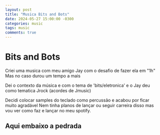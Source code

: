 ```yaml
---
layout: post
title: "Musica Bits and Bots"
date: 2024-05-27 15:00:00 -0300
categories: music
tags: music
comments: true
---
```



# Bits and Bots

Criei uma musica com meu amigo Jay com o desafio de fazer ela em "1h"
Mas no caso durou um tempo a mais 

Dei o contexto da música e com o tema de 'bits/eletronica' 
e o Jay deu como tematica Jrock (acordes de Jmusic)

Decidi colocar samples do teclado como percussão e acabou por ficar muito agradável
Nem tinha planos de lançar ou seguir carreira disso mas vou ver como faz e lançar no meu spotify.

## Aqui embaixo a pedrada
<!-- <iframe style="border-radius:12px" src="https://open.spotify.com/embed/track/7qEKqBCD2vE5vIBsrUitpD?utm_source=generator&theme=0" width="100%" height="152" frameBorder="0" allowfullscreen="" allow="autoplay; clipboard-write; encrypted-media; fullscreen; picture-in-picture" loading="lazy"></iframe> -->


<!-- ![banana gigante](https://static.ndmais.com.br/2023/02/banana-2-800x798.jpg)
_Meu almoço de hoje._ -->